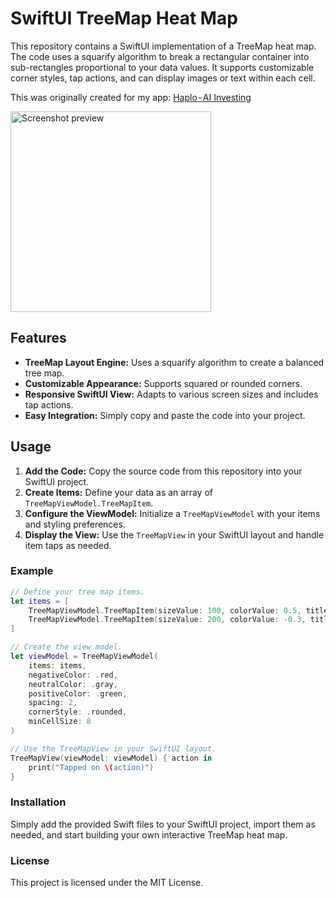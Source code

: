 # SwiftUI TreeMap Heat Map

This repository contains a SwiftUI implementation of a TreeMap heat map. The code uses a squarify algorithm to break a rectangular container into sub-rectangles proportional to your data values. It supports customizable corner styles, tap actions, and can display images or text within each cell.

This was originally created for my app: [Haplo - AI Investing](https://medium.com/r/?url=https%3A%2F%2Fapps.apple.com%2Fus%2Fapp%2Fhaplo-ai-stock-screener%2Fid1568353331)

<img width="321" alt="Screenshot preview" src="https://github.com/user-attachments/assets/9c069684-9d0c-4c95-86ac-b01a2bdc626e" />

## Features

- **TreeMap Layout Engine:** Uses a squarify algorithm to create a balanced tree map.
- **Customizable Appearance:** Supports squared or rounded corners.
- **Responsive SwiftUI View:** Adapts to various screen sizes and includes tap actions.
- **Easy Integration:** Simply copy and paste the code into your project.

## Usage

1. **Add the Code:** Copy the source code from this repository into your SwiftUI project.
2. **Create Items:** Define your data as an array of `TreeMapViewModel.TreeMapItem`.
3. **Configure the ViewModel:** Initialize a `TreeMapViewModel` with your items and styling preferences.
4. **Display the View:** Use the `TreeMapView` in your SwiftUI layout and handle item taps as needed.

### Example

```swift
// Define your tree map items.
let items = [
    TreeMapViewModel.TreeMapItem(sizeValue: 100, colorValue: 0.5, title: "Item 1", imageURL: nil, actionParam: "item1"),
    TreeMapViewModel.TreeMapItem(sizeValue: 200, colorValue: -0.3, title: "Item 2", imageURL: nil, actionParam: "item2")
]

// Create the view model.
let viewModel = TreeMapViewModel(
    items: items,
    negativeColor: .red,
    neutralColor: .gray,
    positiveColor: .green,
    spacing: 2,
    cornerStyle: .rounded,
    minCellSize: 8
)

// Use the TreeMapView in your SwiftUI layout.
TreeMapView(viewModel: viewModel) { action in
    print("Tapped on \(action)")
}
```

### Installation
Simply add the provided Swift files to your SwiftUI project, import them as needed, and start building your own interactive TreeMap heat map.

### License
This project is licensed under the MIT License.
